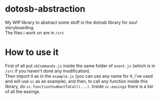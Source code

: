 # dotosb-abstraction
My WIP library to abstract some stuff in the dotosb library for osu! storyboarding.<br>
The files i work on are in `/src`
# How to use it
First of all put `sbCommands.js` inside the same folder of `event.js` (which is in `/src` if you haven't done any modification).<br>
Then import it as in the `example.js` (you can use any name for it, i've used and will use `sc` as an example), and then, to call any function inside this library, do `sc.functionYouWantToCall(...)`.
Inside `sc.easings` there is a list of all the easings.
